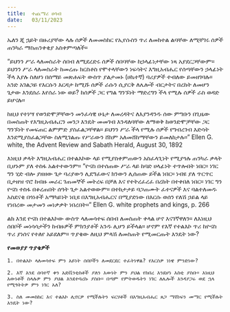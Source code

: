 ```yaml
---
title:  ተጨማሪ ሀሳብ
date:   03/11/2023
---
```


ኤለን ጂ ኋይት በዙሪያቸው ላሉ ሰዎች ለመመስከር የኢየሱስን ጥሪ ለመከተል ልባቸው ለሚቸገሩ ሰዎች ጠንካራ ማስጠንቀቂያ አስቀምጣለች።

“ይህንን ሥራ ላለመስራት ሰበብ ለሚደረድሩ ሰዎች ሰበባቸው ከኃላፊነታቸው ነጻ አያደርጋቸውም። ይህንን ሥራ ላለመስራት ከመረጡ ክርስቶስ የሞተላቸውን ነፍሳትና እግዚአብሔር የሰጣቸውን ኃላፊነት ችላ እያሉ ስለሆነ በሰማይ መጽሐፍት ውስጥ ያልታመኑ (ሀኬተኛ) ባሪያዎች ተብለው ይመዘገባሉ። አንድ አገልጋይ የእርሱን እርዳታ ከሚሹ ሰዎች ራሱን ሲያርቅ ለሌሎች ብርታትና በረከት ለመሆን ጌታው እንደሰራ እየሰራ ነው ወይ? ከሰዎች ጋር የግል ግንኙነት ማድረግን ችላ የሚሉ ሰዎች ራስ ወዳድ ይሆናሉ።

ከዚህ የተነሣ የወንድሞቻቸውን መንፈሳዊ ሁኔታ ለመረዳትና ለእያንዳንዱ ሰው ምግቡን በጊዜው በመስጠት የእግዚአብሔርን መንጋ እንዴት መመገብ እንዳለባቸው ለማወቅ ከወንድሞቻቸው ጋር ግንኙነት የመፍጠር ልምምድ ያስፈልጋቸዋል። ይህንን ሥራ ችላ የሚሉ ሰዎች የግብረገብ እድሳት እንደሚያስፈልጋቸው ስለሚገልጡ የሥራውን ሸክም አለመሸከማቸውን ይመለከታሉ።” Ellen G. white, the Advent Review and Sabath Herald, August 30, 1892

እነዚህ ቃላት እግዚአብሔር በተልእኮው ላይ የሚያስቀምጠውን አስፈላጊነት የሚያጎሉ ጠንካራ ቃላት ቢሆኑም ያለ ተስፋ አልተተውንም። “ዮናስ በተሰጠው ሥራ ላይ ከባድ ሀላፊነት ተጥሎበት ነበር። ነገር ግን ሂድ ብሎ ያዘዘው ጌታ ባሪያውን ሊደግፈውና ክንውን ሊሰጠው ይችል ነበር። ነብዩ ያለ ጥርጥር ቢታዘዝ ኖሮ ከብዙ መራር ገጠመኞች መትረፍ በቻለ እና የተትረፈረፈ በረከት በተቀበለ ነበር። ነገር ግን ዮናስ ተስፋ በቆረጠበት ሰዓት ጌታ አልተወውም። በተከታታይ ባጋጠሙት ፈተናዎች እና ባልተለመዱ አስደናቂ በጎነቶች አማካይነት ነቢዩ በእግዚአብሔርና በሚያድነው በእርሱ ወሰን የለሽ ኃይል ላይ የነበረው መታመን መነቃቃት ነበረበት።” Ellen G. white prophets and kings, p. 266

ልክ እንደ ዮናስ በተልእኮው ውስጥ ላለመሳተፍ ሰበብ ለመስጠት ቀላል ሆኖ እናገኛዋለን። ለእነዚህ ሰበቦች መነሳሳታችን ከብዙዎች ምክንያቶች አንዱ ሊሆን ይችላል። ሆኖም የእኛ የተልእኮ ጥሪ ከዮናስ ጥሪ ያነሰና የተለየ አይደለም። ጥያቄው ለዚህ ምላሽ ለመስጠት የሚመርጡት እንዴት ነው?

**የመወያያ ጥያቄዎች**

`1. በተልእኮ ላለመሳተፍ ምን አይነት ሰበቦችን ለመደርደር ተፈትነዋል? የእርስዎ ነነዌ ምንድነው?`

`2. እኛ እንደ ሰባተኛ ቀን አድቬንቲስቶች ያለን እውነት ምን ያህል የከበረ እንደሆነ እስቲ ያስቡ። እነዚህ እውነቶች ስላሉዎ ምን ያህል እንደተባረኩ ያስቡ። በጣም የምትወዱትን ነገር ለሌሎች እንዳያጋሩ ወደ ኋላ የሚጎትትዎ ምን ነገር አለ?`

`3. ስለ መመስከር እና ተልእኮ ሊኖርዎ የሚችሉትን ፍርሃቶች በእግዚአብሔር ጸጋ ማሸነፍን መማር የሚችሉት እንዴት ነው?`